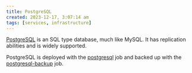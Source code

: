 ```yaml
---
title: PostgreSQL
created: 2023-12-17, 3:07:14 am
tags: [services, infrastructure]
---
```


[PostgreSQL](https://www.postgresql.org/) is an SQL type database, much like MySQL. It has replication abilities and is widely supported.

PostgreSQL is deployed with the [postgresql](../jobs/postgresql/postgresql.hcl) job and backed up with the [postgresql-backup](../jobs/postgresql/postgresql-backup.hcl) job.
